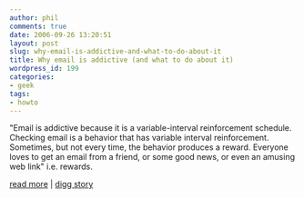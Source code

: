 ```yaml
---
author: phil
comments: true
date: 2006-09-26 13:20:51
layout: post
slug: why-email-is-addictive-and-what-to-do-about-it
title: Why email is addictive (and what to do about it)
wordpress_id: 199
categories:
- geek
tags:
- howto
---
```


"Email is addictive because it is a variable-interval reinforcement schedule. Checking email is a behavior that has variable interval reinforcement. Sometimes, but not every time, the behavior produces a reward. Everyone loves to get an email from a friend, or some good news, or even an amusing web link" i.e. rewards.

[read more](http://www.mindhacks.com/blog/2006/09/why_email_is_addicti.html) | [digg story](http://digg.com/tech_news/Why_email_is_addictive_and_what_to_do_about_it)

